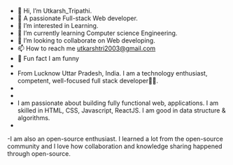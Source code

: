 - 👋 Hi, I’m Utkarsh_Tripathi.
- 💯 A passionate Full-stack Web developer.
- 👀 I’m interested in Learning.
- 🌱 I’m currently learning Computer science Engineering.
- 💞️ I’m looking to collaborate on Web developing.
- 📫 How to reach me utkarshtri2003@gmail.com
- 🌹 Fun fact I am funny
- 
- From Lucknow Uttar Pradesh, India. I am a technology enthusiast, competent, well-focused full stack developer👨‍💻.
-
-
- I am passionate about building fully functional web, applications.
I am skilled in HTML, CSS, Javascript, ReactJS. I am good in data structure & algorithms.
-
-I am also an open-source enthusiast. I learned a lot from the open-source community and I love how collaboration and knowledge sharing happened through open-source.
